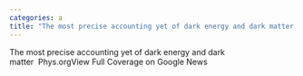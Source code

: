 ```yaml
---
categories: a
title: "The most precise accounting yet of dark energy and dark matter  Physorg"
---
```

The most precise accounting yet of dark energy and dark matter&nbsp;&nbsp;Phys.orgView Full Coverage on Google News